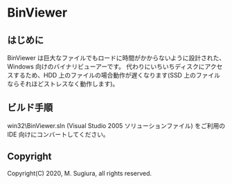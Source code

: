 # BinViewer

## はじめに

BinViewer は巨大なファイルでもロードに時間がかからないように設計された、Windows 向けのバイナリビューアーです。
代わりにいちいちディスクにアクセスするため、HDD 上のファイルの場合動作が遅くなります(SSD 上のファイルならそれほどストレスなく動作します)。

## ビルド手順

win32\BinViewer.sln (Visual Studio 2005 ソリューションファイル) をご利用の IDE 向けにコンバートしてください。

## Copyright

Copyright(C) 2020, M. Sugiura, all rights reserved.

